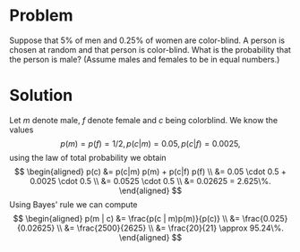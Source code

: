 # Problem
Suppose that 5% of men and 0.25% of women are color-blind. A person is chosen at random and that person is color-blind. What is the probability that the person is male? (Assume males and females to be in equal numbers.)

# Solution
Let $m$ denote male, $f$ denote female and $c$ being colorblind. We know the values
$$
p(m) = p(f) = 1/2, p(c|m) = 0.05, p(c|f) = 0.0025,
$$
using the law of total probability we obtain
$$
\begin{aligned}
p(c) &= p(c|m) p(m) + p(c|f) p(f) \\
&= 0.05 \cdot 0.5 + 0.0025 \cdot 0.5 \\
&= 0.0525 \cdot 0.5 \\
&= 0.02625 = 2.625\%.
\end{aligned}
$$
Using Bayes' rule we can compute
$$
\begin{aligned}
p(m | c) &= \frac{p(c | m)p(m)}{p(c)} \\
&= \frac{0.025}{0.02625} \\
&= \frac{2500}{2625} \\
&= \frac{20}{21} \approx 95.24\%.
\end{aligned}
$$